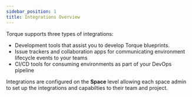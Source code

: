 ```yaml
---
sidebar_position: 1
title: Integrations Overview
---
```


Torque supports three types of integrations: 
* Development tools that assist you to develop Torque blueprints.
* Issue trackers and collaboration apps for communicating environment lifecycle events to your teams 
* CI/CD tools for consuming environments as part of your DevOps pipeline

Integrations are configured on the **Space** level allowing each space admin to set up the integrations and capabilties to their team and project.